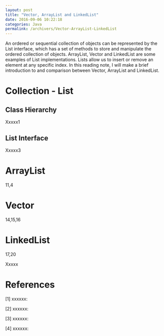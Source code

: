 ```yaml
---
layout: post
title: "Vector, ArrayList and LinkedList"
date: 2016-09-06 10:22:18
categories: Java
permalink: /archivers/Vector-ArrayList-LinkedList
---
```


An ordered or sequential collection of objects can be represented by the List interface, which has a set of methods to store and manipulate the ordered collection of objects. ArrayList, Vector and LinkedList are some examples of List implementations. Lists allow us to insert or remove an element at any specific index. In this reading note, I will make a brief introduction to and comparison between Vector, ArrayList and LinkedList.

<!--more-->

# Collection - List

## Class Hierarchy

Xxxxx1

## List Interface

Xxxxx3

# ArrayList

11,4

# Vector

14,15,16

# LinkedList

17,20

Xxxxx

# References

[1] xxxxxx: []()

[2] xxxxxx: []()

[3] xxxxxx: []()

[4] xxxxxx: []()













